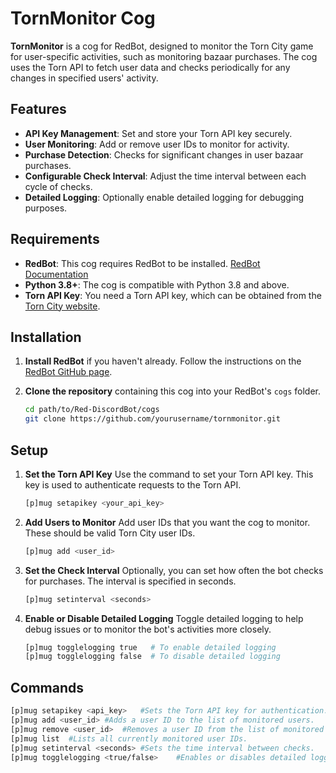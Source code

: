 # TornMonitor Cog

**TornMonitor** is a cog for RedBot, designed to monitor the Torn City game for user-specific activities, such as monitoring bazaar purchases. The cog uses the Torn API to fetch user data and checks periodically for any changes in specified users' activity.

## Features

- **API Key Management**: Set and store your Torn API key securely.
- **User Monitoring**: Add or remove user IDs to monitor for activity.
- **Purchase Detection**: Checks for significant changes in user bazaar purchases.
- **Configurable Check Interval**: Adjust the time interval between each cycle of checks.
- **Detailed Logging**: Optionally enable detailed logging for debugging purposes.

## Requirements

- **RedBot**: This cog requires RedBot to be installed. [RedBot Documentation](https://docs.discord.red/)
- **Python 3.8+**: The cog is compatible with Python 3.8 and above.
- **Torn API Key**: You need a Torn API key, which can be obtained from the [Torn City website](https://www.torn.com).

## Installation

1. **Install RedBot** if you haven't already. Follow the instructions on the [RedBot GitHub page](https://github.com/Cog-Creators/Red-DiscordBot).

2. **Clone the repository** containing this cog into your RedBot's `cogs` folder.

   ```bash
   cd path/to/Red-DiscordBot/cogs
   git clone https://github.com/yourusername/tornmonitor.git

## Setup

1. **Set the Torn API Key** Use the command to set your Torn API key. This key is used to authenticate requests to the Torn API.
   ```bash
   [p]mug setapikey <your_api_key>

2.  **Add Users to Monitor** Add user IDs that you want the cog to monitor. These should be valid Torn City user IDs.
    ```bash
    [p]mug add <user_id>
    
3. **Set the Check Interval**  Optionally, you can set how often the bot checks for purchases. The interval is specified in seconds.
   ```bash
   [p]mug setinterval <seconds>

4. **Enable or Disable Detailed Logging** Toggle detailed logging to help debug issues or to monitor the bot's activities more closely.
   ```bash
   [p]mug togglelogging true   # To enable detailed logging
   [p]mug togglelogging false  # To disable detailed logging

## Commands

   ```bash
   [p]mug setapikey <api_key>	#Sets the Torn API key for authentication.
   [p]mug add <user_id>	#Adds a user ID to the list of monitored users.
   [p]mug remove <user_id>	#Removes a user ID from the list of monitored users.
   [p]mug list	#Lists all currently monitored user IDs.
   [p]mug setinterval <seconds>	#Sets the time interval between checks.
   [p]mug togglelogging <true/false>	#Enables or disables detailed logging.
